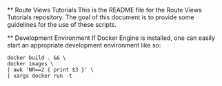 ** Route Views Tutorials
  This is the README file for the Route Views Tutorials repository. The goal of this document is to provide some guidelines for the use of these scripts.

** Development Environment
  If Docker Engine is installed, one can easily start an appropriate development environment like so:
  ```
  docker build . && \
  docker images \
  | awk 'NR==2 { print $3 }' \
  | xargs docker run -t
  ```
  